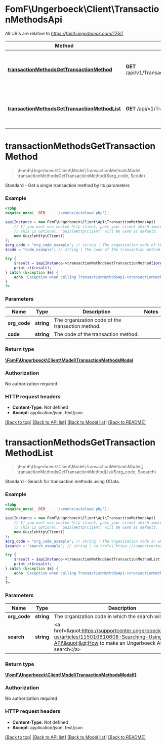 # FomF\Ungerboeck\Client\TransactionMethodsApi

All URIs are relative to *https://fomf.ungerboeck.com/TEST*

Method | HTTP request | Description
------------- | ------------- | -------------
[**transactionMethodsGetTransactionMethod**](TransactionMethodsApi.md#transactionMethodsGetTransactionMethod) | **GET** /api/v1/TransactionMethods/{OrgCode}/{Code} | Standard - Get a single transaction method by its parameters
[**transactionMethodsGetTransactionMethodList**](TransactionMethodsApi.md#transactionMethodsGetTransactionMethodList) | **GET** /api/v1/TransactionMethods/{OrgCode} | Standard - Search for transaction methods using OData.


# **transactionMethodsGetTransactionMethod**
> \FomF\Ungerboeck\Client\Model\TransactionMethodsModel transactionMethodsGetTransactionMethod($org_code, $code)

Standard - Get a single transaction method by its parameters

### Example
```php
<?php
require_once(__DIR__ . '/vendor/autoload.php');

$apiInstance = new FomF\Ungerboeck\Client\Api\TransactionMethodsApi(
    // If you want use custom http client, pass your client which implements `GuzzleHttp\ClientInterface`.
    // This is optional, `GuzzleHttp\Client` will be used as default.
    new GuzzleHttp\Client()
);
$org_code = "org_code_example"; // string | The organization code of the transaction method.
$code = "code_example"; // string | The code of the transaction method.

try {
    $result = $apiInstance->transactionMethodsGetTransactionMethod($org_code, $code);
    print_r($result);
} catch (Exception $e) {
    echo 'Exception when calling TransactionMethodsApi->transactionMethodsGetTransactionMethod: ', $e->getMessage(), PHP_EOL;
}
?>
```

### Parameters

Name | Type | Description  | Notes
------------- | ------------- | ------------- | -------------
 **org_code** | **string**| The organization code of the transaction method. |
 **code** | **string**| The code of the transaction method. |

### Return type

[**\FomF\Ungerboeck\Client\Model\TransactionMethodsModel**](../Model/TransactionMethodsModel.md)

### Authorization

No authorization required

### HTTP request headers

 - **Content-Type**: Not defined
 - **Accept**: application/json, text/json

[[Back to top]](#) [[Back to API list]](../../README.md#documentation-for-api-endpoints) [[Back to Model list]](../../README.md#documentation-for-models) [[Back to README]](../../README.md)

# **transactionMethodsGetTransactionMethodList**
> \FomF\Ungerboeck\Client\Model\TransactionMethodsModel[] transactionMethodsGetTransactionMethodList($org_code, $search)

Standard - Search for transaction methods using OData.

### Example
```php
<?php
require_once(__DIR__ . '/vendor/autoload.php');

$apiInstance = new FomF\Ungerboeck\Client\Api\TransactionMethodsApi(
    // If you want use custom http client, pass your client which implements `GuzzleHttp\ClientInterface`.
    // This is optional, `GuzzleHttp\Client` will be used as default.
    new GuzzleHttp\Client()
);
$org_code = "org_code_example"; // string | The organization code in which the search will take place
$search = "search_example"; // string | <a href=\"https://supportcenter.ungerboeck.com/hc/en-us/articles/115010610608-Searching-Using-the-API\">How to make an Ungerboeck API search</a>

try {
    $result = $apiInstance->transactionMethodsGetTransactionMethodList($org_code, $search);
    print_r($result);
} catch (Exception $e) {
    echo 'Exception when calling TransactionMethodsApi->transactionMethodsGetTransactionMethodList: ', $e->getMessage(), PHP_EOL;
}
?>
```

### Parameters

Name | Type | Description  | Notes
------------- | ------------- | ------------- | -------------
 **org_code** | **string**| The organization code in which the search will take place |
 **search** | **string**| &lt;a href&#x3D;\&quot;https://supportcenter.ungerboeck.com/hc/en-us/articles/115010610608-Searching-Using-the-API\&quot;&gt;How to make an Ungerboeck API search&lt;/a&gt; |

### Return type

[**\FomF\Ungerboeck\Client\Model\TransactionMethodsModel[]**](../Model/TransactionMethodsModel.md)

### Authorization

No authorization required

### HTTP request headers

 - **Content-Type**: Not defined
 - **Accept**: application/json, text/json

[[Back to top]](#) [[Back to API list]](../../README.md#documentation-for-api-endpoints) [[Back to Model list]](../../README.md#documentation-for-models) [[Back to README]](../../README.md)

